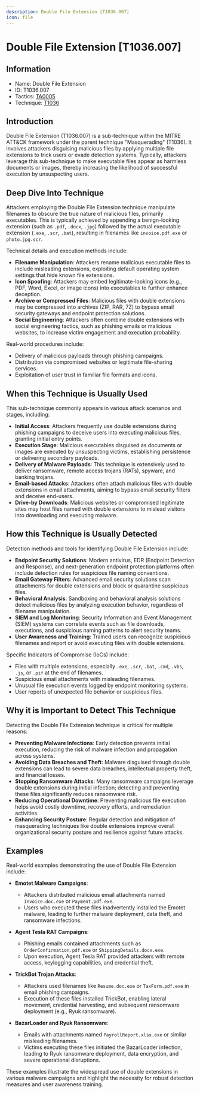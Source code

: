 ```yaml
---
description: Double File Extension [T1036.007]
icon: file
---
```


# Double File Extension [T1036.007]

## Information

- Name: Double File Extension
- ID: T1036.007
- Tactics: [TA0005](../TA0005/TA0005.md)
- Technique: [T1036](./T1036.md)

## Introduction

Double File Extension (T1036.007) is a sub-technique within the MITRE ATT&CK framework under the parent technique "Masquerading" (T1036). It involves attackers disguising malicious files by applying multiple file extensions to trick users or evade detection systems. Typically, attackers leverage this sub-technique to make executable files appear as harmless documents or images, thereby increasing the likelihood of successful execution by unsuspecting users.

## Deep Dive Into Technique

Attackers employing the Double File Extension technique manipulate filenames to obscure the true nature of malicious files, primarily executables. This is typically achieved by appending a benign-looking extension (such as `.pdf`, `.docx`, `.jpg`) followed by the actual executable extension (`.exe`, `.scr`, `.bat`), resulting in filenames like `invoice.pdf.exe` or `photo.jpg.scr`.

Technical details and execution methods include:

- **Filename Manipulation**: Attackers rename malicious executable files to include misleading extensions, exploiting default operating system settings that hide known file extensions.
- **Icon Spoofing**: Attackers may embed legitimate-looking icons (e.g., PDF, Word, Excel, or image icons) into executables to further enhance deception.
- **Archive or Compressed Files**: Malicious files with double extensions may be compressed into archives (ZIP, RAR, 7Z) to bypass email security gateways and endpoint protection solutions.
- **Social Engineering**: Attackers often combine double extensions with social engineering tactics, such as phishing emails or malicious websites, to increase victim engagement and execution probability.

Real-world procedures include:

- Delivery of malicious payloads through phishing campaigns.
- Distribution via compromised websites or legitimate file-sharing services.
- Exploitation of user trust in familiar file formats and icons.

## When this Technique is Usually Used

This sub-technique commonly appears in various attack scenarios and stages, including:

- **Initial Access**: Attackers frequently use double extensions during phishing campaigns to deceive users into executing malicious files, granting initial entry points.
- **Execution Stage**: Malicious executables disguised as documents or images are executed by unsuspecting victims, establishing persistence or delivering secondary payloads.
- **Delivery of Malware Payloads**: This technique is extensively used to deliver ransomware, remote access trojans (RATs), spyware, and banking trojans.
- **Email-based Attacks**: Attackers often attach malicious files with double extensions in email attachments, aiming to bypass email security filters and deceive end-users.
- **Drive-by Downloads**: Malicious websites or compromised legitimate sites may host files named with double extensions to mislead visitors into downloading and executing malware.

## How this Technique is Usually Detected

Detection methods and tools for identifying Double File Extension include:

- **Endpoint Security Solutions**: Modern antivirus, EDR (Endpoint Detection and Response), and next-generation endpoint protection platforms often include detection rules for suspicious file naming conventions.
- **Email Gateway Filters**: Advanced email security solutions scan attachments for double extensions and block or quarantine suspicious files.
- **Behavioral Analysis**: Sandboxing and behavioral analysis solutions detect malicious files by analyzing execution behavior, regardless of filename manipulation.
- **SIEM and Log Monitoring**: Security Information and Event Management (SIEM) systems can correlate events such as file downloads, executions, and suspicious naming patterns to alert security teams.
- **User Awareness and Training**: Trained users can recognize suspicious filenames and report or avoid executing files with double extensions.

Specific Indicators of Compromise (IoCs) include:

- Files with multiple extensions, especially `.exe`, `.scr`, `.bat`, `.cmd`, `.vbs`, `.js`, or `.pif` at the end of filenames.
- Suspicious email attachments with misleading filenames.
- Unusual file execution events logged by endpoint monitoring systems.
- User reports of unexpected file behavior or suspicious files.

## Why it is Important to Detect This Technique

Detecting the Double File Extension technique is critical for multiple reasons:

- **Preventing Malware Infections**: Early detection prevents initial execution, reducing the risk of malware infection and propagation across systems.
- **Avoiding Data Breaches and Theft**: Malware disguised through double extensions can lead to severe data breaches, intellectual property theft, and financial losses.
- **Stopping Ransomware Attacks**: Many ransomware campaigns leverage double extensions during initial infection; detecting and preventing these files significantly reduces ransomware risk.
- **Reducing Operational Downtime**: Preventing malicious file execution helps avoid costly downtime, recovery efforts, and remediation activities.
- **Enhancing Security Posture**: Regular detection and mitigation of masquerading techniques like double extensions improve overall organizational security posture and resilience against future attacks.

## Examples

Real-world examples demonstrating the use of Double File Extension include:

- **Emotet Malware Campaigns**:

  - Attackers distributed malicious email attachments named `Invoice.doc.exe` or `Payment.pdf.exe`.
  - Users who executed these files inadvertently installed the Emotet malware, leading to further malware deployment, data theft, and ransomware infections.

- **Agent Tesla RAT Campaigns**:

  - Phishing emails contained attachments such as `OrderConfirmation.pdf.exe` or `ShippingDetails.docx.exe`.
  - Upon execution, Agent Tesla RAT provided attackers with remote access, keylogging capabilities, and credential theft.

- **TrickBot Trojan Attacks**:

  - Attackers used filenames like `Resume.doc.exe` or `TaxForm.pdf.exe` in email phishing campaigns.
  - Execution of these files installed TrickBot, enabling lateral movement, credential harvesting, and subsequent ransomware deployment (e.g., Ryuk ransomware).

- **BazarLoader and Ryuk Ransomware**:
  - Emails with attachments named `PayrollReport.xlsx.exe` or similar misleading filenames.
  - Victims executing these files initiated the BazarLoader infection, leading to Ryuk ransomware deployment, data encryption, and severe operational disruptions.

These examples illustrate the widespread use of double extensions in various malware campaigns and highlight the necessity for robust detection measures and user awareness training.
